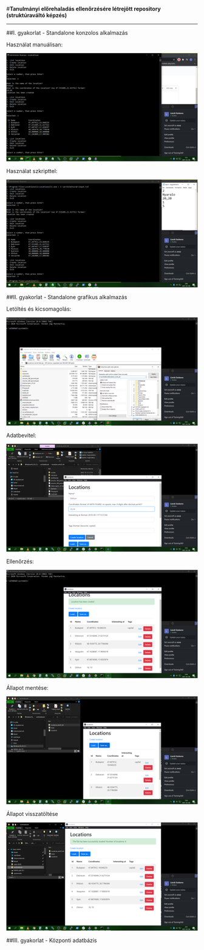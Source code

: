 #**Tanulmányi előrehaladás ellenőrzésére létrejött repository (struktúraváltó képzés)**
______________________________________________________________________________________
  ##I. gyakorlat - Standalone konzolos alkalmazás
  
   Használat manuálisan:

   ![1.kép](1_gyakorlat_1.png)
   
   Használat szkripttel:
   
   ![2.kép](1_gyakorlat_2.png)
   
  ##II. gyakorlat - Standalone grafikus alkalmazás

   Letöltés és kicsomagolás:

   ![3.kép](2_gyakorlat_1.png)
   
   Adatbevitel:

   ![4.kép](2_gyakorlat_2.png)
   
   Ellenőrzés:

   ![5.kép](2_gyakorlat_3.png)
   
   Állapot mentése:

   ![6.kép](2_gyakorlat_4.png)
   
   Állapot visszatöltése

   ![7.kép](2_gyakorlat_5.png)
   
  ##III. gyakorlat - Központi adatbázis
